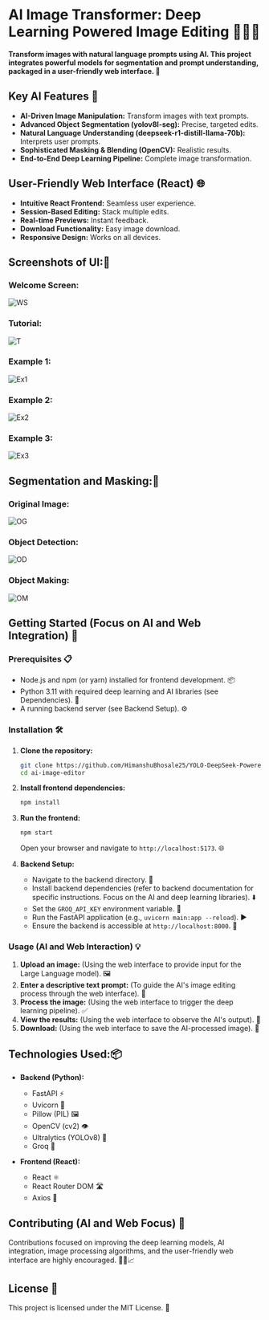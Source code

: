 # AI Image Transformer: Deep Learning Powered Image Editing 🧠✨🌐

**Transform images with natural language prompts using AI. This project integrates powerful models for segmentation and prompt understanding, packaged in a user-friendly web interface. 🚀**

## Key AI Features 🌟

* **AI-Driven Image Manipulation:** Transform images with text prompts. 
* **Advanced Object Segmentation (yolov8l-seg):** Precise, targeted edits. 
* **Natural Language Understanding (deepseek-r1-distill-llama-70b):** Interprets user prompts. 
* **Sophisticated Masking & Blending (OpenCV):** Realistic results. 
* **End-to-End Deep Learning Pipeline:** Complete image transformation. 

## User-Friendly Web Interface (React) 🌐

* **Intuitive React Frontend:** Seamless user experience. 
* **Session-Based Editing:** Stack multiple edits. 
* **Real-time Previews:** Instant feedback. 
* **Download Functionality:** Easy image download. 
* **Responsive Design:** Works on all devices. 

## Screenshots of UI:📸

### **Welcome Screen:**
![WS](images/i4.png) 


### **Tutorial:**
![T](images/i5.png)


### **Example 1:**
![Ex1](images/i6.png)


### **Example 2:**
![Ex2](images/i7.png)


### **Example 3:**
![Ex3](images/i8.png)


## Segmentation and Masking:📸

### **Original Image:**
![OG](images/i1.png)


### **Object Detection:**
![OD](images/i2.png)


### **Object Making:**
![OM](images/i3.png)




## Getting Started (Focus on AI and Web Integration) 🏁

### Prerequisites 📋

* Node.js and npm (or yarn) installed for frontend development. 📦
* Python 3.11 with required deep learning and AI libraries (see Dependencies). 🐍
* A running backend server (see Backend Setup). ⚙️

### Installation 🛠️

1.  **Clone the repository:**

    ```bash
    git clone https://github.com/HimanshuBhosale25/YOLO-DeepSeek-Powered-Image-Manipulation-Tool.git
    cd ai-image-editor
    ```

2.  **Install frontend dependencies:**

    ```bash
    npm install
    ```

3.  **Run the frontend:**

    ```bash
    npm start
    ```

    Open your browser and navigate to `http://localhost:5173`. 🌐

4.  **Backend Setup:**

    * Navigate to the backend directory. 📂
    * Install backend dependencies (refer to backend documentation for specific instructions. Focus on the AI and deep learning libraries). ⬇️
    * Set the `GROQ_API_KEY` environment variable. 🔑
    * Run the FastAPI application (e.g., `uvicorn main:app --reload`). ▶️
    * Ensure the backend is accessible at `http://localhost:8000`. 🚀

### Usage (AI and Web Interaction) 💡

1.  **Upload an image:** (Using the web interface to provide input for the Large Language model). 🖼️
2.  **Enter a descriptive text prompt:** (To guide the AI's image editing process through the web interface). 📝
3.  **Process the image:** (Using the web interface to trigger the deep learning pipeline). ✅
4.  **View the results:** (Using the web interface to observe the AI's output). 👀
5.  **Download:** (Using the web interface to save the AI-processed image). 💾

## Technologies Used:📦

* **Backend (Python):**
    * FastAPI ⚡
    * Uvicorn 🦄
    * Pillow (PIL) 🖼️
    * OpenCV (cv2) 👁️
    * Ultralytics (YOLOv8) 🎯
    * Groq 🤖

* **Frontend (React):**
    * React ⚛️
    * React Router DOM 🛣️
    * Axios 📡


## Contributing (AI and Web Focus) 🤝

Contributions focused on improving the deep learning models, AI integration, image processing algorithms, and the user-friendly web interface are highly encouraged. 🐛✨📈

## License 📜

This project is licensed under the MIT License. 📝